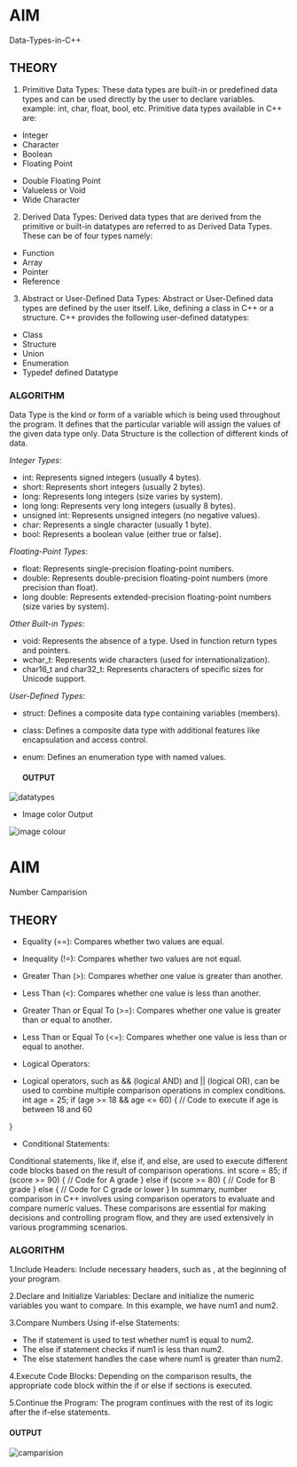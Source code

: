 # **AIM**
Data-Types-in-C++

## **THEORY**
1. Primitive Data Types: These data types are built-in or predefined data types and can be used directly by the user to declare variables. example: int, char, float, bool, etc. Primitive data types available in C++ are: 

- Integer
- Character
- Boolean
- Floating Point
+ Double Floating Point
+ Valueless or Void
+ Wide Character

2. Derived Data Types: Derived data types that are derived from the primitive or built-in datatypes are referred to as Derived Data Types. These can be of four types namely: 

+ Function
+ Array
+ Pointer
+ Reference

3. Abstract or User-Defined Data Types: Abstract or User-Defined data types are defined by the user itself. Like, defining a class in C++ or a structure. C++ provides the following user-defined datatypes:  

+ Class
+ Structure
+ Union
+ Enumeration
+ Typedef defined Datatype

### **ALGORITHM**

Data Type is the kind or form of a variable which is being used throughout the program. It defines that the particular variable will assign the values of the given data type only. Data Structure is the collection of different kinds of data.

*Integer Types*:

- int: Represents signed integers (usually 4 bytes).
- short: Represents short integers (usually 2 bytes).
- long: Represents long integers (size varies by system).
- long long: Represents very long integers (usually 8 bytes).
- unsigned int: Represents unsigned integers (no negative values).
- char: Represents a single character (usually 1 byte).
- bool: Represents a boolean value (either true or false).

*Floating-Point Types*:

- float: Represents single-precision floating-point numbers.
- double: Represents double-precision floating-point numbers (more precision than float).
- long double: Represents extended-precision floating-point numbers (size varies by system).
  
*Other Built-in Types*:

- void: Represents the absence of a type. Used in function return types and pointers.
- wchar_t: Represents wide characters (used for internationalization).
- char16_t and char32_t: Represents characters of specific sizes for Unicode support.
  
*User-Defined Types*:

- struct: Defines a composite data type containing variables (members).
- class: Defines a composite data type with additional features like encapsulation and access control.
- enum: Defines an enumeration type with named values.

  #### **OUTPUT**
![datatypes](https://github.com/Purvansha022609/Data-Types-in-C-/assets/139473344/8db9442d-19bf-4918-9790-23d305f7188a)

- Image color Output
  
![image colour](https://github.com/Purvansha022609/Data-Types-in-C-/assets/139473344/0edfb7e8-ee6d-4400-a8c3-011f7e2f4b28)


# **AIM**
Number Camparision

## **THEORY**
- Equality (==): Compares whether two values are equal.
- Inequality (!=): Compares whether two values are not equal.
- Greater Than (>): Compares whether one value is greater than another.
- Less Than (<): Compares whether one value is less than another.
- Greater Than or Equal To (>=): Compares whether one value is greater than or equal to another.
- Less Than or Equal To (<=): Compares whether one value is less than or equal to another.
- Logical Operators:

- Logical operators, such as && (logical AND) and || (logical OR), can be used to combine multiple comparison operations in complex conditions.
int age = 25;
if (age >= 18 && age <= 60) {
    // Code to execute if age is between 18 and 60

} 

- Conditional Statements:

Conditional statements, like if, else if, and else, are used to execute different code blocks based on the result of comparison operations.
int score = 85;
if (score >= 90) {
    // Code for A grade
} else if (score >= 80) {
    // Code for B grade
} else {
    // Code for C grade or lower
}
In summary, number comparison in C++ involves using comparison operators to evaluate and compare numeric values. These comparisons are essential for making decisions and controlling program flow, and they are used extensively in various programming scenarios.

### **ALGORITHM**
1.Include Headers: Include necessary headers, such as <iostream>, at the beginning of your program.

2.Declare and Initialize Variables: Declare and initialize the numeric variables you want to compare. In this example, we have num1 and num2.

3.Compare Numbers Using if-else Statements:

- The if statement is used to test whether num1 is equal to num2.
- The else if statement checks if num1 is less than num2.
- The else statement handles the case where num1 is greater than num2.

4.Execute Code Blocks: Depending on the comparison results, the appropriate code block within the if or else if sections is executed.

5.Continue the Program: The program continues with the rest of its logic after the if-else statements.

#### **OUTPUT**

![camparision](https://github.com/Purvansha022609/Data-Types-in-C-/assets/139473344/a33554ab-b1ba-4181-bfee-3770171ac7b9)





